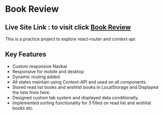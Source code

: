 # Book Review
## Live Site Link : to visit click [Book Review](https://exultant-van.surge.sh/) 

This is a practice project to explore react-router and context-api.

## Key Features
- Custom responsive Navbar
- Responsive for mobile and desktop
- Dynamic routing added
- All states maintain using Context-API and used on all components.
- Stored read list books and wishlist books in LocalStorage and Displayed the lists from here.
- Designed custom tab system and displayed data conditionally.
- Implemented sorting functionality for 3 filled on read list and wishlist books etc.

